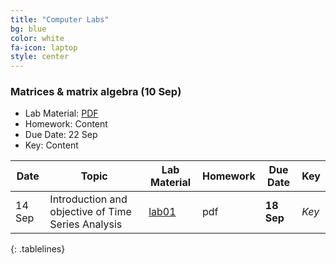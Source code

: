 ```yaml
---
title: "Computer Labs"
bg: blue
color: white
fa-icon: laptop
style: center
---
```


### Matrices & matrix algebra (10 Sep)

- Lab Material: [PDF](files/rmarkdown_example.Rmd)
- Homework: Content
- Due Date: 22 Sep
- Key: Content

<style>
.tablelines table, .tablelines td, .tablelines th {
        border: 1px solid black; 
        align: center;
        padding: 2px 10px;
        }
.tablelines table {
  margin:auto;
}
</style>

| **Date** | **Topic** | **Lab Material** | **Homework** | **Due Date** | **Key** |
| --- | --- | --- | --- |--- | --- |
| 14 Sep | Introduction and objective of Time Series Analysis | [lab01](files/lab01_ts.pdf) | pdf | **18 Sep** |*Key*| 
{: .tablelines}
